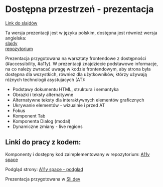 <h1 lang="pl">Dostępna przestrzeń - prezentacja</h1>

<p lang="pl"><a href="https://a11y-workshops-pres-pl.vercel.app/">Link do slajdów</a></p>

<p lang="pl">Ta wersja prezentacji jest w języku polskim, dostępna jest również wersja angielska:<br/><a href="https://a11y-workshops-pres-en.vercel.app/" target="_blank">slajdy</a><br><a href="https://github.com/SnowdogApps/a11y-workshops-pres-en" target="_blank">repozytorium</a></p>

<p lang="pl">Prezentacja przygotowana na warsztaty frontendowe z dostępności (#accessibility, #a11y). W prezentacji znajdziecie podstawowe informacje, na co należy zwracać uwagę w kodzie frontendowym, aby strona była dostępna dla wszystkich, również dla użytkowników, którzy używają różnych technologii asystujacych (AT):</p>

<ul lang="pl">
  <li>Podstawy dokumentu HTML, struktura i semantyka</li>
  <li>Obrazki i teksty alternatywne</li>
  <li>Alternatywne teksty dla interaktywnych elementów graficznych</li>
  <li>Ukrywanie elementów - wizualnie i przed AT</li>
  <li>Fokus</li>
  <li>Komponent Tab</li>
  <li>Komponenta Dialog (modal)</li>
  <li>Dynamiczne zmiany - live regions</li>
</ul>

<h2 lang="pl">Linki do pracy z kodem:</h2>

<p lang="pl">Komponenty i dostępny kod zaimplementowany w repozytorium:
<a href="https://github.com/SnowdogApps/a11y-space" target="_blank">A11y space</a></p>

<p lang="pl">Podgląd strony: <a href="https://a11y-space.vercel.app/" target="_blank">A11y space - podgląd</a></p>

<p lang="pl">Prezentacja przygotowana w <a href="https://sli.dev/" target="_blank">Sli.dev</a></p>

